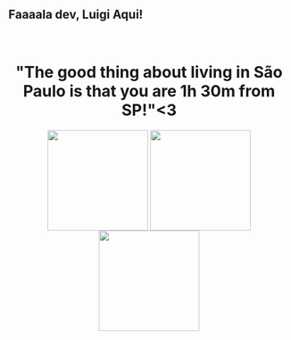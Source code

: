 ## Faaaala dev, Luigi Aqui!

<br>  
  <div align="center">  
  <div >  
  <h1 align="center">"The good thing about living in São Paulo is that you are 1h 30m from SP!"<3</h1>
  <img  align="center" height="180em" src="https://github-readme-stats.vercel.app/api?username=Caio-Silveira&theme=midnight-purple&show_icons=true"/>
  <img align="center" height="180em" src="https://github-readme-stats.vercel.app/api/top-langs/?username=Caio-Silveira&layout=compact&langs_count=16&theme=midnight-purple"/>
  <img align="center" height="180em" src="https://github.com/LuigiGF/LuigiGF/blob/output/github-contribution-grid-snake.svg"/>
  </div>
  </div>
</br>

